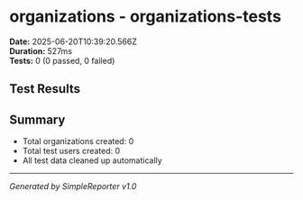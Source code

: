 # organizations - organizations-tests

**Date:** 2025-06-20T10:39:20.566Z  
**Duration:** 527ms  
**Tests:** 0 (0 passed, 0 failed)

## Test Results



## Summary

- Total organizations created: 0
- Total test users created: 0
- All test data cleaned up automatically

---
*Generated by SimpleReporter v1.0*
